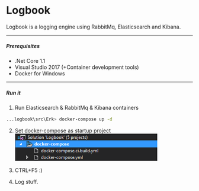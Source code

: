 # Logbook

Logbook is a logging engine using RabbitMq, Elasticsearch and Kibana.

----------

##### Prerequisites
 
  - .Net Core 1.1
  - Visual Studio 2017 (+Container development tools)
  - Docker for Windows

----------

##### Run it
 
1. Run Elasticsearch & RabbitMq & Kibana containers
```sh
...logbook\src\Erk> docker-compose up -d
```
 
2. Set docker-compose as startup project  
![N|Solid](https://github.com/radulacatus/logbook/blob/master/res/docker-compose-startup.png?raw=true)
 
3. CTRL+F5 :)
 
4. Log stuff.
